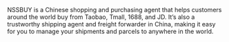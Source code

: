 NSSBUY is a Chinese shopping and purchasing agent that helps customers around the world buy from Taobao, Tmall, 1688, and JD. It’s also a trustworthy shipping agent and freight forwarder in China, making it easy for you to manage your shipments and parcels to anywhere in the world.

<!---
nssbuy/nssbuy is a ✨ special ✨ repository because its `README.md` (this file) appears on your GitHub profile.
You can click the Preview link to take a look at your changes.
--->
